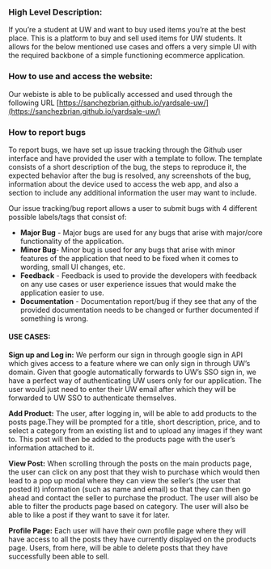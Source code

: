 ### High Level Description: ### 
If you’re a student at UW and want to buy used items you’re at the best place. This is a platform to buy and sell used items for UW students. It allows for the below mentioned use cases and offers a very simple UI with the required backbone of a simple functioning ecommerce application.

### How to use and access the website: ###

Our webiste is able to be publically accessed and used through the following URL [https://sanchezbrian.github.io/yardsale-uw/](https://sanchezbrian.github.io/yardsale-uw/)

### How to report bugs ###
To report bugs, we have set up issue tracking through the Github user interface and have provided the user with a template to follow. The template consists of a short description of the bug, the steps to reproduce it, the expected behavior after the bug is resolved, any screenshots of the bug, information about the device used to access the web app, and also a section to include any additional information the user may want to include.

Our issue tracking/bug report allows a user to submit bugs with 4 different possible labels/tags that consist of:
* **Major Bug** - Major bugs are used for any bugs that arise with major/core functionality of the application.
* **Minor Bug**- Minor bug is used for any bugs that arise with minor features of the application that need to be fixed when it comes to wording, small UI changes, etc.
* **Feedback** -  Feedback is used to provide the developers with feedback on any use cases or user experience issues that would make the application easier to use.
* **Documentation** - Documentation report/bug if they see that any of the provided documentation needs to be changed or further documented if something is wrong.  

#### USE CASES: ####

**Sign up and Log in:** 
We perform our sign in through google sign in API which gives access to a feature where we can only sign in through UW’s domain. Given that google automatically forwards to UW’s SSO sign in, we have a perfect way of authenticating UW users only for our application. The user would just need to enter their UW email after which they will be forwarded to UW SSO to authenticate themselves.

**Add Product:** 
The user, after logging in, will be able to add products to the posts page.They will be prompted for a title, short description, price, and to select a category from an existing list and to upload any images if they want to. This post will then be added to the products page with the user’s information attached to it.

**View Post:**
When scrolling through the posts on the main products page, the user can click on any post that they wish to purchase which would then lead to a pop up modal where they can view the seller’s (the user that posted it) information (such as name and email) so that they can then go ahead and contact the seller to purchase the product. The user will also be able to filter the products page based on category. The user will also be able to like a post if they want to save it for later.


**Profile Page:** 
Each user will have their own profile page where they will have access to all the posts they have currently displayed on the products page. Users, from here, will be able to delete posts that they have successfully been able to sell.

